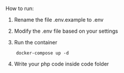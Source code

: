 How to run:

1. Rename the file .env.example to .env

2. Modify the .env file based on your settings

3. Run the container

```
    docker-compose up -d

```

4. Write your php code inside code folder